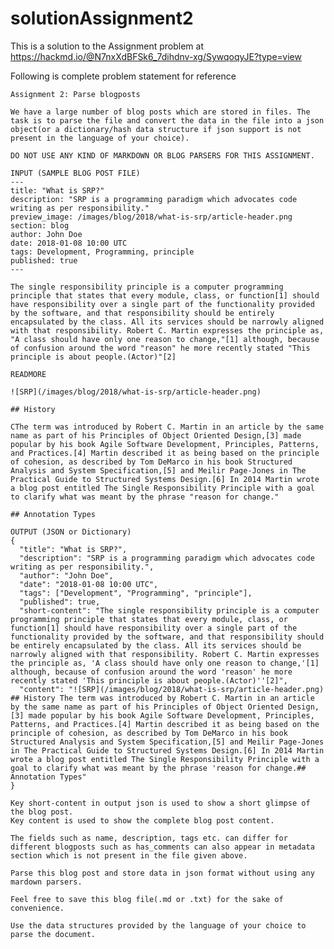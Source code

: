 # solutionAssignment2
This is a solution to the Assignment problem at https://hackmd.io/@N7nxXdBFSk6_7dihdnv-xg/SywqoqyJE?type=view

Following is complete problem statement for reference

	Assignment 2: Parse blogposts

	We have a large number of blog posts which are stored in files. The task is to parse the file and convert the data in the file into a json object(or a dictionary/hash data structure if json support is not present in the language of your choice).
  
	DO NOT USE ANY KIND OF MARKDOWN OR BLOG PARSERS FOR THIS ASSIGNMENT.

	INPUT (SAMPLE BLOG POST FILE)
	---
	title: "What is SRP?"
	description: "SRP is a programming paradigm which advocates code writing as per responsibility."
	preview_image: /images/blog/2018/what-is-srp/article-header.png
	section: blog
	author: John Doe
	date: 2018-01-08 10:00 UTC
	tags: Development, Programming, principle
	published: true
	---

	The single responsibility principle is a computer programming principle that states that every module, class, or function[1] should have responsibility over a single part of the functionality provided by the software, and that responsibility should be entirely encapsulated by the class. All its services should be narrowly aligned with that responsibility. Robert C. Martin expresses the principle as, "A class should have only one reason to change,"[1] although, because of confusion around the word "reason" he more recently stated "This principle is about people.(Actor)"[2]

	READMORE

	![SRP](/images/blog/2018/what-is-srp/article-header.png)

	## History

	CThe term was introduced by Robert C. Martin in an article by the same name as part of his Principles of Object Oriented Design,[3] made popular by his book Agile Software Development, Principles, Patterns, and Practices.[4] Martin described it as being based on the principle of cohesion, as described by Tom DeMarco in his book Structured Analysis and System Specification,[5] and Meilir Page-Jones in The Practical Guide to Structured Systems Design.[6] In 2014 Martin wrote a blog post entitled The Single Responsibility Principle with a goal to clarify what was meant by the phrase "reason for change."

	## Annotation Types
	
	OUTPUT (JSON or Dictionary)
	{
	  "title": "What is SRP?",
	  "description": "SRP is a programming paradigm which advocates code writing as per responsibility.",
	  "author": "John Doe",
	  "date": "2018-01-08 10:00 UTC",
	  "tags": ["Development", "Programming", "principle"],
	  "published": true,
	  "short-content": "The single responsibility principle is a computer programming principle that states that every module, class, or function[1] should have responsibility over a single part of the functionality provided by the software, and that responsibility should be entirely encapsulated by the class. All its services should be narrowly aligned with that responsibility. Robert C. Martin expresses the principle as, 'A class should have only one reason to change,'[1] although, because of confusion around the word 'reason' he more recently stated 'This principle is about people.(Actor)''[2]",
	  "content": "![SRP](/images/blog/2018/what-is-srp/article-header.png) ## History The term was introduced by Robert C. Martin in an article by the same name as part of his Principles of Object Oriented Design,[3] made popular by his book Agile Software Development, Principles, Patterns, and Practices.[4] Martin described it as being based on the principle of cohesion, as described by Tom DeMarco in his book Structured Analysis and System Specification,[5] and Meilir Page-Jones in The Practical Guide to Structured Systems Design.[6] In 2014 Martin wrote a blog post entitled The Single Responsibility Principle with a goal to clarify what was meant by the phrase 'reason for change.## Annotation Types"
	}
	
	Key short-content in output json is used to show a short glimpse of the blog post.
	Key content is used to show the complete blog post content.

	The fields such as name, description, tags etc. can differ for different blogposts such as has_comments can also appear in metadata section which is not present in the file given above.

	Parse this blog post and store data in json format without using any mardown parsers.

	Feel free to save this blog file(.md or .txt) for the sake of convenience.

	Use the data structures provided by the language of your choice to parse the document.
